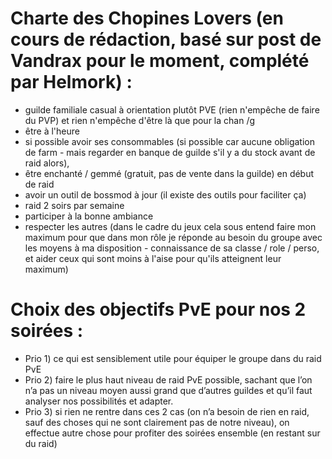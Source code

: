 
 # Charte des Chopines Lovers  (en cours de rédaction, basé sur post de Vandrax pour le moment, complété par Helmork) : 
- guilde familiale casual à orientation plutôt PVE (rien n'empêche de faire du PVP) et rien n'empêche d'être là que pour la chan /g
- être à l'heure 
- si possible avoir ses consommables (si possible car aucune obligation de farm - mais regarder en banque de guilde s'il y a du stock avant de raid alors), 
- être enchanté / gemmé (gratuit, pas de vente dans la guilde) en début de raid
- avoir un outil de  bossmod à jour (il existe des outils pour faciliter ça)
- raid 2 soirs par semaine
- participer à la bonne ambiance
- respecter les autres (dans le cadre du jeux cela sous entend faire mon maximum pour que dans mon rôle je réponde au besoin du groupe avec les moyens à ma disposition - connaissance de sa classe / role / perso, et aider ceux qui sont moins à l'aise pour qu'ils atteignent leur maximum)

# Choix des objectifs PvE pour nos 2 soirées :
- Prio 1) ce qui est sensiblement utile pour équiper le groupe dans du raid PvE 
- Prio 2) faire le plus haut niveau de raid PvE possible, sachant que l’on n’a pas un niveau moyen aussi grand que d’autres guildes et qu’il faut analyser nos possibilités et adapter. 
- Prio 3) si rien ne rentre dans ces 2 cas (on n’a besoin de rien en raid, sauf des choses qui ne sont clairement pas de notre niveau), on effectue autre chose pour profiter des soirées ensemble (en restant sur du raid)
